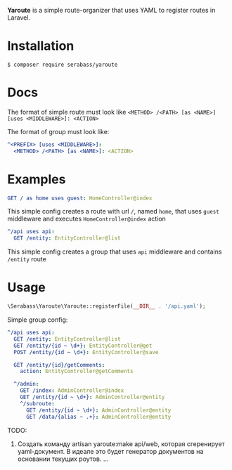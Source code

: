 **Yaroute** is a simple route-organizer that uses YAML to register routes in Laravel.

# Installation
` $ composer require serabass/yaroute `

# Docs
The format of simple route must look like `<METHOD> /<PATH> [as <NAME>] [uses <MIDDLEWARE>]: <ACTION>`

The format of group must look like:

```yaml
^<PREFIX> [uses <MIDDLEWARE>]:
  <METHOD> /<PATH> [as <NAME>]: <ACTION>
```

# Examples

```yaml
GET / as home uses guest: HomeController@index
```
This simple config creates a route with url `/`, named `home`, that uses `guest` middleware and executes
    `HomeController@index` action


```yaml
^/api uses api:
  GET /entity: EntityController@list
```

This simple config creates a group that uses `api` middleware and contains `/entity` route

# Usage

```php
\Serabass\Yaroute\Yaroute::registerFile(__DIR__ . '/api.yaml');
```

Simple group config:
```yaml
^/api uses api:
  GET /entity: EntityController@list
  GET /entity/{id ~ \d+}: EntityController@get
  POST /entity/{id ~ \d+}: EntityController@save

  GET /entity/{id}/getComments:
    action: EntityController@getComments

  ^/admin:
    GET /index: AdminController@index
    GET /entity/{id ~ \d+}: AdminController@entity
    ^/subroute:
      GET /entity/{id ~ \d+}: AdminController@entity
      GET /data/{alias ~ .+}: AdminController@entity
```
    
TODO:
1. Создать команду artisan yaroute:make api/web, которая сгеренирует yaml-документ.
    В идеале это будет генератор документов на основании текущих роутов.
...
